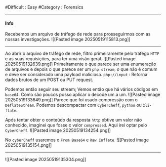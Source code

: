 #Difficult : Easy #Category : Forensics
***
#### Info
Recebemos um arquivo de tráfego de rede para prosseguirmos com as nossas investigações.
![[Pasted image 20250519115813.png]]
***
Ao abrir o arquivo de tráfego de rede, filtro primeiramente pelo tráfego `HTTP` e as suas requisições, para ter uma visão geral.
![[Pasted image 20250519132639.png]]
Primeiramente o que parece ser uma enumeração de arquivos e depois o que parece ser um `php stream`, o que não é comum e deve ser considerado uma payload maliciosa.
`php://input` : Retorna dados brutos de um POST ou PUT request.

Podemos então seguir seu stream; Vemos então que há vários códigos em `base64`. Como são poucos posso aplicar o decode um a um.
![[Pasted image 20250519133649.png]]
Parece que foi usado compressão com o `DeflateStream`. Podemos descompactar com `CyberCheff`, `python` ou `zli-flate`. 

Após tentar obter o conteúdo da resposta `http` obtive um valor não conhecido, imaginei que fosse o valor `compressed`. Aqui irei optar pelo `CyberCheff`.
![[Pasted image 20250519134254.png]]

No `cyberCheff` usaremos o `From Base64` e `Raw Inflate`.
![[Pasted image 20250519135154.png]]
***
![[Pasted image 20250519135304.png]]